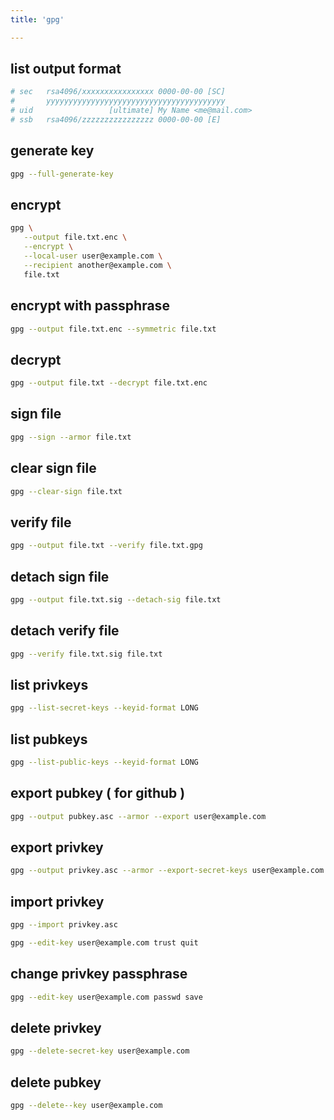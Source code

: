 ```yaml
---
title: 'gpg'

---
```



## list output format

```bash
# sec   rsa4096/xxxxxxxxxxxxxxxx 0000-00-00 [SC]
#       yyyyyyyyyyyyyyyyyyyyyyyyyyyyyyyyyyyyyyyy
# uid                 [ultimate] My Name <me@mail.com>
# ssb   rsa4096/zzzzzzzzzzzzzzzz 0000-00-00 [E]
```


## generate key

```bash
gpg --full-generate-key
```


## encrypt

```bash
gpg \
   --output file.txt.enc \
   --encrypt \
   --local-user user@example.com \
   --recipient another@example.com \
   file.txt
```


## encrypt with passphrase

```bash
gpg --output file.txt.enc --symmetric file.txt
```


## decrypt

```bash
gpg --output file.txt --decrypt file.txt.enc
```


## sign file

```bash
gpg --sign --armor file.txt
```


## clear sign file

```bash
gpg --clear-sign file.txt
```


## verify file

```bash
gpg --output file.txt --verify file.txt.gpg
```


## detach sign file

```bash
gpg --output file.txt.sig --detach-sig file.txt
```


## detach verify file

```bash
gpg --verify file.txt.sig file.txt
```


## list privkeys

```bash
gpg --list-secret-keys --keyid-format LONG
```


## list pubkeys

```bash
gpg --list-public-keys --keyid-format LONG
```


## export pubkey ( for github )

```bash
gpg --output pubkey.asc --armor --export user@example.com
```


## export privkey

```bash
gpg --output privkey.asc --armor --export-secret-keys user@example.com
```


## import privkey

```bash
gpg --import privkey.asc

gpg --edit-key user@example.com trust quit
```



## change privkey  passphrase

```bash
gpg --edit-key user@example.com passwd save
```


## delete privkey

```bash
gpg --delete-secret-key user@example.com
```


## delete pubkey

```bash
gpg --delete--key user@example.com
```
